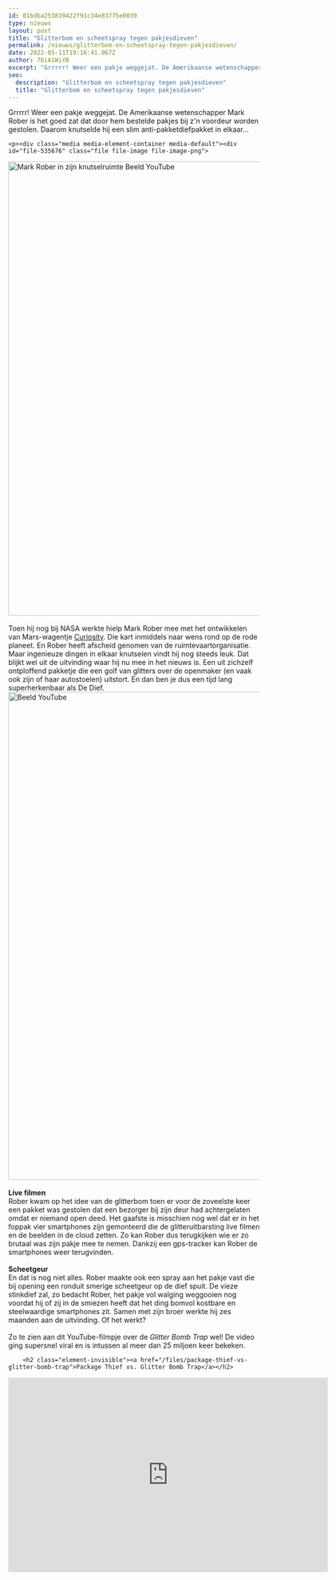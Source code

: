 ```yaml
---
id: 016dba253839422f91c34e83775e0039
type: nieuws
layout: post
title: "Glitterbom en scheetspray tegen pakjesdieven"
permalink: /nieuws/glitterbom-en-scheetspray-tegen-pakjesdieven/
date: 2022-05-11T19:16:41.067Z
author: 7biA1WiYB
excerpt: "Grrrrr! Weer een pakje weggejat. De Amerikaanse wetenschapper Mark Rober is het goed zat dat door hem bestelde pakjes bij z'n voordeur worden gestolen. Daarom knutselde hij een slim anti-pakketdiefpakket in elkaar...   "
seo:
  description: "Glitterbom en scheetspray tegen pakjesdieven"
  title: "Glitterbom en scheetspray tegen pakjesdieven"
---
```

Grrrrr! Weer een pakje weggejat. De Amerikaanse wetenschapper Mark Rober is het goed zat dat door hem bestelde pakjes bij z'n voordeur worden gestolen. Daarom knutselde hij een slim anti-pakketdiefpakket in elkaar...   

    <p><div class="media media-element-container media-default"><div id="file-535676" class="file file-image file-image-png">

        
  
  <div class="content">
    <img alt="Mark Rober in zijn knutselruimte  Beeld YouTube" title="Mark Rober in zijn knutselruimte  Beeld YouTube" height="910" width="1920" class="media-element file-default" data-delta="2" src="https://original.sevendays.nl/sites/default/files/Glitter%20Bomb%20Trap%20Rober.jpg.png">  </div>

  
</div>
</div><br>Toen hij nog bij NASA werkte hielp Mark Rober mee met het ontwikkelen van Mars-wagentje <a href="https://original.sevendays.nl/nieuws/groetjes-van-curiosity">Curiosity</a>. Die kart inmiddels naar wens rond op de rode planeet. En Rober heeft afscheid genomen van de ruimtevaartorganisatie. Maar ingenieuze dingen in elkaar knutselen vindt hij nog steeds leuk. Dat blijkt wel uit de uitvinding waar hij nu mee in het nieuws is. Een uit zichzelf ontploffend pakketje die een golf van glitters over de openmaker (en vaak ook zijn of haar autostoelen) uitstort. En dan ben je dus een tijd lang superherkenbaar als De Dief.<br><div class="media media-element-container media-default"><div id="file-535678" class="file file-image file-image-png">

        
  
  <div class="content">
    <img alt="Beeld YouTube" title="Beeld YouTube" height="978" width="1625" class="media-element file-default" data-delta="3" src="https://original.sevendays.nl/sites/default/files/Glitter%20Bomb%20Trap%20phones.jpg.png">  </div>

  
</div>
</div><br><strong>Live filmen</strong><br>Rober kwam op het idee van de glitterbom toen er voor de zoveelste keer een pakket was gestolen dat een bezorger bij zijn deur had achtergelaten omdat er niemand open deed. Het gaafste is misschien nog wel dat er in het foppak vier smartphones zijn gemonteerd die de glitteruitbarsting live filmen en de beelden in de cloud zetten. Zo kan Rober dus terugkijken wie er zo brutaal was zijn pakje mee te nemen. Dankzij een gps-tracker kan Rober de smartphones weer terugvinden. <br><br><strong>Scheetgeur</strong><br>En dat is nog niet alles. Rober maakte ook een spray aan het pakje vast die bij opening een ronduit smerige scheetgeur op de dief spuit. De vieze stinkdief zal, zo bedacht Rober, het pakje vol walging weggooien nog voordat hij of zij in de smiezen heeft dat het ding bomvol kostbare en steelwaardige smartphones zit. Samen met zijn broer werkte hij zes maanden aan de uitvinding. Of het werkt?<br><br>Zo te zien aan dit YouTube-filmpje over de <em>Glitter Bomb Trap</em> wel! De video ging supersnel viral en is intussen al meer dan 25 miljoen keer bekeken.<br><div class="media media-element-container media-default"><div id="file-535675" class="file file-video file-video-youtube">

        <h2 class="element-invisible"><a href="/files/package-thief-vs-glitter-bomb-trap">Package Thief vs. Glitter Bomb Trap</a></h2>
    
  
  <div class="content">
    <div class="media-youtube-video media-element file-default media-youtube-1">
  <iframe class="media-youtube-player" width="640" height="390" title="Package Thief vs. Glitter Bomb Trap" src="https://www.youtube.com/embed/xoxhDk-hwuo?wmode=opaque&controls=" name="Package Thief vs. Glitter Bomb Trap" frameborder="0" allowfullscreen="">Video van Package Thief vs. Glitter Bomb Trap</iframe>
</div>
  </div>

  
</div>
</div><br><br><br>   
